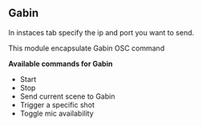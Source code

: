 ## Gabin

In instaces tab specify the ip and port you want to send. 

This module encapsulate Gabin OSC command

**Available commands for Gabin**

- Start
- Stop
- Send current scene to Gabin
- Trigger a specific shot
- Toggle mic availability
